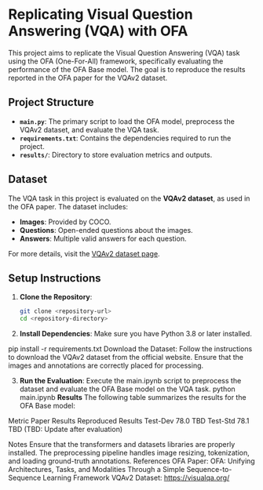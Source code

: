 # Replicating Visual Question Answering (VQA) with OFA

This project aims to replicate the Visual Question Answering (VQA) task using the OFA (One-For-All) framework, specifically evaluating the performance of the OFA Base model. The goal is to reproduce the results reported in the OFA paper for the VQAv2 dataset.

## Project Structure

- **`main.py`**: The primary script to load the OFA model, preprocess the VQAv2 dataset, and evaluate the VQA task.
- **`requirements.txt`**: Contains the dependencies required to run the project.
- **`results/`**: Directory to store evaluation metrics and outputs.

## Dataset

The VQA task in this project is evaluated on the **VQAv2 dataset**, as used in the OFA paper. The dataset includes:

- **Images**: Provided by COCO.
- **Questions**: Open-ended questions about the images.
- **Answers**: Multiple valid answers for each question.

For more details, visit the [VQAv2 dataset page](https://visualqa.org/).

## Setup Instructions

1. **Clone the Repository**:
   ```bash
   git clone <repository-url>
   cd <repository-directory>
2. **Install Dependencies**: Make sure you have Python 3.8 or later installed.

pip install -r requirements.txt
Download the Dataset: Follow the instructions to download the VQAv2 dataset from the official website. Ensure that the images and annotations are correctly placed for processing.

3. **Run the Evaluation**: Execute the main.ipynb script to preprocess the dataset and evaluate the OFA Base model on the VQA task.
python main.ipynb
**Results**
The following table summarizes the results for the OFA Base model:

Metric	Paper Results	Reproduced Results
Test-Dev	78.0	TBD
Test-Std	78.1	TBD
(TBD: Update after evaluation)

Notes
Ensure that the transformers and datasets libraries are properly installed.
The preprocessing pipeline handles image resizing, tokenization, and loading ground-truth annotations.
References
OFA Paper: OFA: Unifying Architectures, Tasks, and Modalities Through a Simple Sequence-to-Sequence Learning Framework
VQAv2 Dataset: https://visualqa.org/
